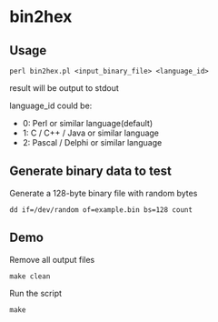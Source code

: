 bin2hex
=======

Usage
-----

```
perl bin2hex.pl <input_binary_file> <language_id>
```
result will be output to stdout

language_id could be:

* 0: Perl or similar language(default)
* 1: C / C++ / Java or similar language
* 2: Pascal / Delphi or similar language

Generate binary data to test
----------------------------

Generate a 128-byte binary file with random bytes

```
dd if=/dev/random of=example.bin bs=128 count
```

Demo
----

Remove all output files

```
make clean
```

Run the script
```
make
```
